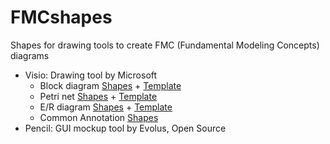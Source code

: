 # FMCshapes
Shapes for drawing tools to create FMC (Fundamental Modeling Concepts) diagrams
* Visio: Drawing tool by Microsoft
    * Block diagram [Shapes](https://github.com/f-m-c/FMCshapes/raw/master/Visio/FMC_Block_diagram.vssx) + [Template](https://github.com/f-m-c/FMCshapes/raw/master/Visio/FMC_Block_diagram.vstx)
    * Petri net [Shapes](https://github.com/f-m-c/FMCshapes/raw/master/Visio/FMC_PetriNet_diagram.vssx) + [Template](https://github.com/f-m-c/FMCshapes/raw/master/Visio/FMC_PetriNet_diagram.vstx)
    * E/R diagram [Shapes](https://github.com/f-m-c/FMCshapes/raw/master/Visio/FMC_ER_diagram.vssx) + [Template](https://github.com/f-m-c/FMCshapes/raw/master/Visio/FMC_ER_diagram.vstx)
    * Common Annotation [Shapes](https://github.com/f-m-c/FMCshapes/raw/master/Visio/FMC_Annotations.vssx)
* Pencil: GUI mockup tool by Evolus, Open Source